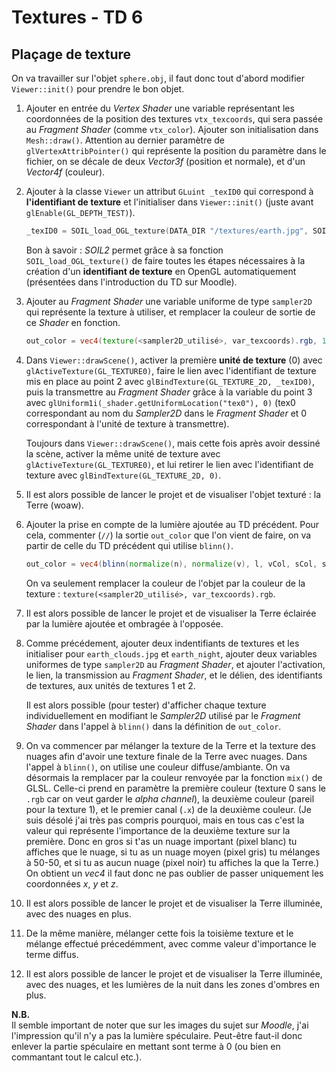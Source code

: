 # Textures - TD 6

<!-- Bastien Soucasse – Mondes 3D -->

## Plaçage de texture

On va travailler sur l'objet `sphere.obj`, il faut donc tout d'abord modifier `Viewer::init()` pour prendre le bon objet.

1. Ajouter en entrée du _Vertex Shader_ une variable représentant les coordonnées de la position des textures `vtx_texcoords`, qui sera passée au _Fragment Shader_ (comme `vtx_color`). Ajouter son initialisation dans `Mesh::draw()`. Attention au dernier paramètre de `glVertexAttribPointer()` qui représente la position du paramètre dans le fichier, on se décale de deux _Vector3f_ (position et normale), et d'un _Vector4f_ (couleur).

2. Ajouter à la classe `Viewer` un attribut `GLuint _texID0` qui correspond à **l'identifiant de texture** et l'initialiser dans `Viewer::init()` (juste avant `glEnable(GL_DEPTH_TEST)`).

    ```cpp
    _texID0 = SOIL_load_OGL_texture(DATA_DIR "/textures/earth.jpg", SOIL_LOAD_AUTO, SOIL_CREATE_NEW_ID, SOIL_FLAG_INVERT_Y | SOIL_FLAG_MIPMAPS);
    ```

    Bon à savoir : _SOIL2_ permet grâce à sa fonction `SOIL_load_OGL_texture()` de faire toutes les étapes nécessaires à la création d'un **identifiant de texture** en OpenGL automatiquement (présentées dans l'introduction du TD sur Moodle).

3. Ajouter au _Fragment Shader_ une variable uniforme de type `sampler2D` qui représente la texture à utiliser, et remplacer la couleur de sortie de ce _Shader_ en fonction.

    ```glsl
    out_color = vec4(texture(<sampler2D_utilisé>, var_texcoords).rgb, 1);
    ```

4. Dans `Viewer::drawScene()`, activer la première **unité de texture** (0) avec `glActiveTexture(GL_TEXTURE0)`, faire le lien avec l'identifiant de texture mis en place au point 2 avec `glBindTexture(GL_TEXTURE_2D, _texID0)`, puis la transmettre au _Fragment Shader_ grâce à la variable du point 3 avec `glUniform1i(_shader.getUniformLocation("tex0"), 0)` (tex0 correspondant au nom du _Sampler2D_ dans le _Fragment Shader_ et 0 correspondant à l'unité de texture à transmettre).

    Toujours dans `Viewer::drawScene()`, mais cette fois après avoir dessiné la scène, activer la même unité de texture avec `glActiveTexture(GL_TEXTURE0)`, et lui retirer le lien avec l'identifiant de texture avec `glBindTexture(GL_TEXTURE_2D, 0)`.

5. Il est alors possible de lancer le projet et de visualiser l'objet texturé : la Terre (woaw).

6. Ajouter la prise en compte de la lumière ajoutée au TD précédent. Pour cela, commenter (`//`) la sortie `out_color` que l'on vient de faire, on va partir de celle du TD précédent qui utilise `blinn()`.

    ```glsl
    out_color = vec4(blinn(normalize(n), normalize(v), l, vCol, sCol, s), 1);
    ```

    On va seulement remplacer la couleur de l'objet par la couleur de la texture : `texture(<sampler2D_utilisé>, var_texcoords).rgb`.

7. Il est alors possible de lancer le projet et de visualiser la Terre éclairée par la lumière ajoutée et ombragée à l'opposée.

8. Comme précédement, ajouter deux indentifiants de textures et les initialiser pour `earth_clouds.jpg` et `earth_night`, ajouter deux variables uniformes de type `sampler2D` au _Fragment Shader_, et ajouter l'activation, le lien, la transmission au _Fragment Shader_, et le délien, des identifiants de textures, aux unités de textures 1 et 2.

    Il est alors possible (pour tester) d'afficher chaque texture individuellement en modifiant le _Sampler2D_ utilisé par le _Fragment Shader_ dans l'appel à `blinn()` dans la définition de `out_color`.

9. On va commencer par mélanger la texture de la Terre et la texture des nuages afin d'avoir une texture finale de la Terre avec nuages. Dans l'appel à `blinn()`, on utilise une couleur diffuse/ambiante. On va désormais la remplacer par la couleur renvoyée par la fonction `mix()` de GLSL. Celle-ci prend en paramètre la première couleur (texture 0 sans le `.rgb` car on veut garder le _alpha channel_), la deuxième couleur (pareil pour la texture 1), et le premier canal (`.x`) de la deuxième couleur. (Je suis désolé j'ai très pas compris pourquoi, mais en tous cas c'est la valeur qui représente l'importance de la deuxième texture sur la première. Donc en gros si t'as un nuage important (pixel blanc) tu affiches que le nuage, si tu as un nuage moyen (pixel gris) tu mélanges à 50-50, et si tu as aucun nuage (pixel noir) tu affiches la que la Terre.) On obtient un _vec4_ il faut donc ne pas oublier de passer uniquement les coordonnées _x_, _y_ et _z_.

10. Il est alors possible de lancer le projet et de visualiser la Terre illuminée, avec des nuages en plus.

11. De la même manière, mélanger cette fois la toisième texture et le mélange effectué précedémment, avec comme valeur d'importance le terme diffus.

12. Il est alors possible de lancer le projet et de visualiser la Terre illuminée, avec des nuages, et les lumières de la nuit dans les zones d'ombres en plus.

**N.B.**\
Il semble important de noter que sur les images du sujet sur _Moodle_, j'ai l'impression qu'il n'y a pas la lumière spéculaire. Peut-être faut-il donc enlever la partie spéculaire en mettant sont terme à 0 (ou bien en commantant tout le calcul etc.).
